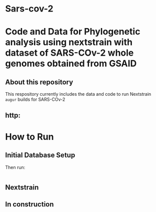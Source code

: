 # Sars-cov-2

# Code and Data for Phylogenetic analysis using nextstrain with dataset of SARS-COv-2 whole genomes obtained from GSAID 

## About this repository

This respository currently includes the data and code to run Nextstrain `augur` builds for SARS-COv-2

## http:

# How to Run

## Initial Database Setup

Then run:
```
```
## Nextstrain

## In construction

